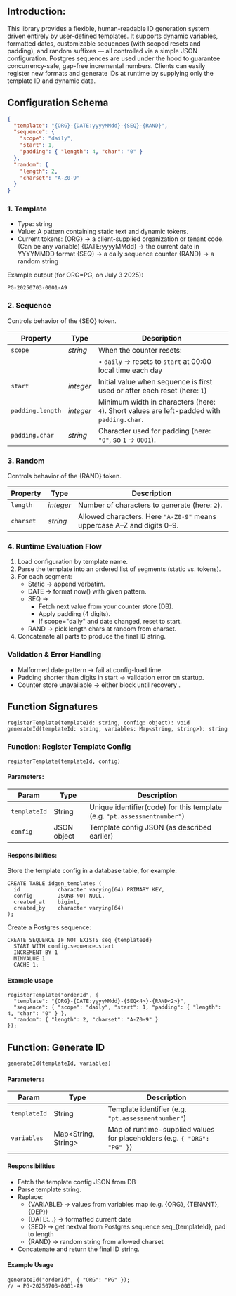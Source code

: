 ## Introduction:

This library provides a flexible, human-readable ID generation system driven entirely by user-defined templates. It supports dynamic variables, formatted dates, customizable sequences (with scoped resets and padding), and random suffixes — all controlled via a simple JSON configuration. Postgres sequences are used under the hood to guarantee concurrency-safe, gap-free incremental numbers. Clients can easily register new formats and generate IDs at runtime by supplying only the template ID and dynamic data.


## Configuration Schema
```json
{
  "template": "{ORG}-{DATE:yyyyMMdd}-{SEQ}-{RAND}",
  "sequence": {
    "scope": "daily",
    "start": 1,
    "padding": { "length": 4, "char": "0" }
  },
  "random": {
    "length": 2,
    "charset": "A-Z0-9"
  }
}
```
### 1. Template
* Type: string
* Value: A pattern containing static text and dynamic tokens.
* Current tokens:
        {ORG} → a client-supplied organization or tenant code. (Can be any variable)
        {DATE:yyyyMMdd} → the current date in YYYYMMDD format
        {SEQ} → a daily sequence counter
        {RAND} → a random string

Example output (for ORG=PG, on July 3 2025):
```
PG-20250703-0001-A9
```
### 2. Sequence
Controls behavior of the {SEQ} token.

| Property         | Type      | Description                                                                                |
| ---------------- | --------- | ------------------------------------------------------------------------------------------ |
| `scope`          | *string*  | When the counter resets:                                                                   |
|                  |           | • `daily` → resets to `start` at 00:00 local time each day                                 |
| `start`          | *integer* | Initial value when sequence is first used or after each reset (here: `1`)                  |
| `padding.length` | *integer* | Minimum width in characters (here: `4`). Short values are left-padded with `padding.char`. |
| `padding.char`   | *string*  | Character used for padding (here: `"0"`, so `1` → `0001`).                                 |


### 3. Random
Controls behavior of the {RAND} token.

| Property  | Type      | Description                                                             |
| --------- | --------- | ----------------------------------------------------------------------- |
| `length`  | *integer* | Number of characters to generate (here: `2`).                           |
| `charset` | *string*  | Allowed characters. Here `"A-Z0-9"` means uppercase A–Z and digits 0–9. |

### 4. Runtime Evaluation Flow
1. Load configuration by template name.
2. Parse the template into an ordered list of segments (static vs. tokens).
3. For each segment:
    * Static → append verbatim.
    * DATE → format now() with given pattern.
    * SEQ → 
        * Fetch next value from your counter store (DB).
        * Apply padding (4 digits).
        *   If scope="daily" and date changed, reset to start.
    * RAND → pick length chars at random from charset.
4. Concatenate all parts to produce the final ID string.


### Validation & Error Handling

* Malformed date pattern → fail at config-load time.
* Padding shorter than digits in start → validation error on startup.
* Counter store unavailable → either block until recovery .



## Function Signatures
```
registerTemplate(templateId: string, config: object): void
generateId(templateId: string, variables: Map<string, string>): string
```

### Function: Register Template Config

```
registerTemplate(templateId, config)
```
#### Parameters:
| Param        | Type        | Description                                            |
| ------------ | ----------- | ------------------------------------------------------ |
| `templateId` | String      | Unique identifier(code) for this template (e.g. `"pt.assessmentnumber"`) |
| `config`     | JSON object | Template config JSON (as described earlier)            |


#### Responsibilities:
Store the template config in a database table, for example:
```
CREATE TABLE idgen_templates (
  id            character varying(64) PRIMARY KEY,
  config        JSONB NOT NULL,
  created_at    bigint,
  created_by    character varying(64)
);
```
Create a Postgres sequence:
```
CREATE SEQUENCE IF NOT EXISTS seq_{templateId}
  START WITH config.sequence.start
  INCREMENT BY 1
  MINVALUE 1
  CACHE 1;
```

#### Example usage
````
registerTemplate("orderId", {
  "template": "{ORG}-{DATE:yyyyMMdd}-{SEQ<4>}-{RAND<2>}",
  "sequence": { "scope": "daily", "start": 1, "padding": { "length": 4, "char": "0" } },
  "random": { "length": 2, "charset": "A-Z0-9" }
});
````


## Function: Generate ID

```
generateId(templateId, variables)
```
#### Parameters:
| Param        | Type                 | Description                                                              |
| ------------ | -------------------- | ------------------------------------------------------------------------ |
| `templateId` | String               | Template identifier (e.g. `"pt.assessmentnumber"`)                                   |
| `variables`  | Map\<String, String> | Map of runtime-supplied values for placeholders (e.g. `{ "ORG": "PG" }`) |

#### Responsibilities
* Fetch the template config JSON from DB
* Parse template string.
* Replace:
    * {VARIABLE} → values from variables map (e.g. {ORG}, {TENANT}, {DEP})
    * {DATE:...} → formatted current date
    * {SEQ} → get nextval from Postgres sequence seq_{templateId}, pad to length 
    * {RAND} → random string from allowed charset
* Concatenate and return the final ID string.

#### Example Usage
```
generateId("orderId", { "ORG": "PG" });
// → PG-20250703-0001-A9
```
